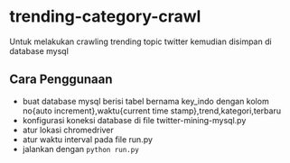 # trending-category-crawl

Untuk melakukan crawling trending topic twitter kemudian disimpan di database mysql
## Cara Penggunaan
- buat database mysql berisi tabel bernama key_indo dengan kolom no{auto increment},waktu{current time stamp},trend,kategori,terbaru
- konfigurasi koneksi database di file twitter-mining-mysql.py
- atur lokasi chromedriver
- atur waktu interval pada file run.py
- jalankan dengan `python run.py`
